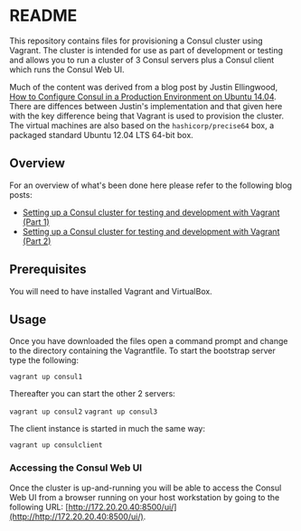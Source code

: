# README #

This repository contains files for provisioning a Consul cluster using Vagrant. The cluster is intended for use as part of development or testing and allows you to run a cluster of 3 Consul servers plus a Consul client which runs the Consul Web UI.

Much of the content was derived from a blog post by Justin Ellingwood, [How to Configure Consul in a Production Environment on Ubuntu 14.04](https://www.digitalocean.com/community/tutorials/how-to-configure-consul-in-a-production-environment-on-ubuntu-14-04). There are diffences between Justin's implementation and that given here with the key difference being that Vagrant is used to provision the cluster. The virtual machines are also based on the `hashicorp/precise64` box, a packaged standard Ubuntu 12.04 LTS 64-bit box.

## Overview ##

For an overview of what's been done here please refer to the following blog posts:

* [Setting up a Consul cluster for testing and development with Vagrant (Part 1)](http://www.andyfrench.info/2015/08/setting-up-consul-cluster-for-testing.html)
* [Setting up a Consul cluster for testing and development with Vagrant (Part 2)](http://www.andyfrench.info/2015/08/setting-up-consul-cluster-for-testing_15.html)

## Prerequisites ##

You will need to have installed Vagrant and VirtualBox.

## Usage ##

Once you have downloaded the files open a command prompt and change to the directory containing the Vagrantfile. To start the bootstrap server type the following:

`vagrant up consul1`

Thereafter you can start the other 2 servers:

`vagrant up consul2`
`vagrant up consul3`

The client instance is started in much the same way:

`vagrant up consulclient`

### Accessing the Consul Web UI ###

Once the cluster is up-and-running you will be able to access the Consul Web UI from a browser running on your host workstation by going to the following URL: [http://172.20.20.40:8500/ui/](http://http://172.20.20.40:8500/ui/).

